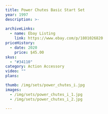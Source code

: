 ```yaml
---
title: Power Chutes Basic Start Set
year: 1997
description: >-
  
archiveLinks:
  - name: Ebay Listing
    link: https://www.ebay.com/p/1801026820
priceHistory:
  - date: 2020
    price: $45.00
skus:
  - "#34110"
category: Action Accessory
video: ""
plans:

thumb: /img/sets/power_chutes_i.jpg
images:
  - /img/sets/power_chutes_i_1.jpg
  - /img/sets/power_chutes_i_2.jpg

---
```


